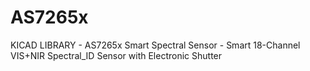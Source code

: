 # AS7265x
KICAD LIBRARY - AS7265x Smart Spectral Sensor - Smart 18-Channel VIS+NIR Spectral_ID Sensor with Electronic Shutter

